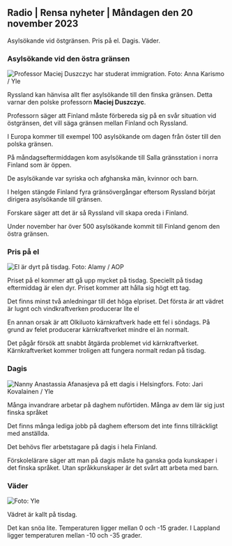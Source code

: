 ## Radio \| Rensa nyheter \| Måndagen den 20 november 2023

Asylsökande vid östgränsen. Pris på el. Dagis. Väder.

### Asylsökande vid den östra gränsen

![Professor Maciej Duszczyc har studerat immigration. Foto: Anna Karismo / Yle](https://images.cdn.yle.fi/image/upload/c_crop,h_2268,w_4028,x_0,y_0/ar_1.777777777777777,c_fill,g_faces,h_675,w_pr_1.0/1200.q_auto:eco/f_auto/fl_lossy/v1700423531/39-1203119655a67178e33b)

Ryssland kan hänvisa allt fler asylsökande till den finska gränsen. Detta varnar den polske professorn **Maciej Duszczyc**.

Professorn säger att Finland måste förbereda sig på en svår situation vid östgränsen, det vill säga gränsen mellan Finland och Ryssland.

I Europa kommer till exempel 100 asylsökande om dagen från öster till den polska gränsen.

På måndagseftermiddagen kom asylsökande till Salla gränsstation i norra Finland som är öppen.

De asylsökande var syriska och afghanska män, kvinnor och barn.

I helgen stängde Finland fyra gränsövergångar eftersom Ryssland börjat dirigera asylsökande till gränsen.

Forskare säger att det är så Ryssland vill skapa oreda i Finland.

Under november har över 500 asylsökande kommit till Finland genom den östra gränsen.

### Pris på el

![El är dyrt på tisdag. Foto: Alamy / AOP](https://images.cdn.yle.fi/image/upload/c_crop,h_3375,w_6000,x_0,y_467/ar_1.777777777777777,c_fill,g_faces,h_670,w_1_auto_1,w_p2_auto:eco/f_auto/fl_lossy/v1691842960/39-106121063c8f48238bcf)

Priset på el kommer att gå upp mycket på tisdag. Speciellt på tisdag eftermiddag är elen dyr. Priset kommer att hålla sig högt ett tag.

Det finns minst två anledningar till det höga elpriset. Det första är att vädret är lugnt och vindkraftverken producerar lite el

En annan orsak är att Olkiluoto kärnkraftverk hade ett fel i söndags. På grund av felet producerar kärnkraftverket mindre el än normalt.

Det pågår försök att snabbt åtgärda problemet vid kärnkraftverket. Kärnkraftverket kommer troligen att fungera normalt redan på tisdag.

### Dagis

![Nanny Anastassia Afanasjeva på ett dagis i Helsingfors. Foto: Jari Kovalainen / Yle](https://images.cdn.yle.fi/image/upload/c_crop,h_3375,w_6000,x_0,y_134/ar_1.7777777777777777,c_fill,g_faces,h_670,.0dp_1_670,.0q_auto:eco/f_auto/fl_lossy/v1700133967/39-12015336555f596ca4eb)

Många invandrare arbetar på daghem nuförtiden. Många av dem lär sig just finska språket

Det finns många lediga jobb på daghem eftersom det inte finns tillräckligt med anställda.

Det behövs fler arbetstagare på dagis i hela Finland.

Förskolelärare säger att man på dagis måste ha ganska goda kunskaper i det finska språket. Utan språkkunskaper är det svårt att arbeta med barn.

### Väder

![ Foto: Yle](https://images.cdn.yle.fi/image/upload/c_crop,h_1080,w_1919,x_0,y_0/ar_1.7777777777777777,c_fill,g_faces,h_675,w_pr_1200.0/pr_auto.:eco/f_auto/fl_lossy/v1700492173/39-1203681655b7364e6c83)

Vädret är kallt på tisdag.

Det kan snöa lite. Temperaturen ligger mellan 0 och -15 grader. I Lappland ligger temperaturen mellan -10 och -35 grader.